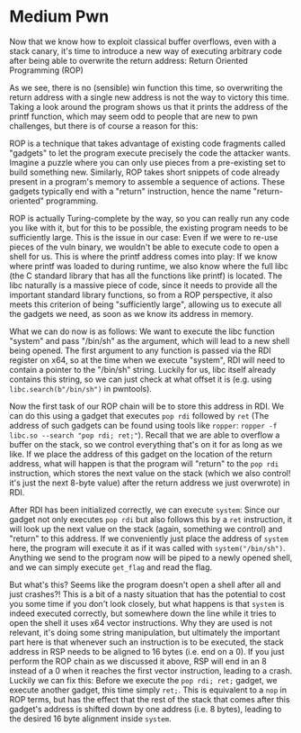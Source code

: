 # Medium Pwn

Now that we know how to exploit classical buffer overflows, even with a stack canary,
it's time to introduce a new way of executing arbitrary code after being able to
overwrite the return address: Return Oriented Programming (ROP)

As we see, there is no (sensible) win function this time, so overwriting the return
address with a single new address is not the way to victory this time. Taking a look
around the program shows us that it prints the address of the printf function, which
may seem odd to people that are new to pwn challenges, but there is of course a reason
for this:

ROP is a technique that takes advantage of existing code fragments called "gadgets" to
let the program execute precisely the code the attacker wants. Imagine a puzzle where
you can only use pieces from a pre-existing set to build something new. Similarly, ROP
takes short snippets of code already present in a program's memory to assemble a
sequence of actions. These gadgets typically end with a "return" instruction, hence the
name "return-oriented" programming.

ROP is actually Turing-complete by the way, so you can really run any code you like with
it, but for this to be possible, the existing program needs to be sufficiently large.
This is the issue in our case: Even if we were to re-use pieces of the vuln binary,
we wouldn't be able to execute code to open a shell for us. This is where the printf
address comes into play: If we know where printf was loaded to during runtime, we also
know where the full libc (the C standard library that has all the functions like printf)
is located. The libc naturally is a massive piece of code, since it needs to provide all the
important standard library functions, so from a ROP perspective, it also meets this
criterion of being "sufficiently large", allowing us to execute all the gadgets we need,
as soon as we know its address in memory.

What we can do now is as follows: We want to execute the libc function "system" and
pass "/bin/sh" as the argument, which will lead to a new shell being opened. The first
argument to any function is passed via the RDI register on x64, so at the time when we
execute "system", RDI will need to contain a pointer to the "/bin/sh" string. Luckily
for us, libc itself already contains this string, so we can just check at what offset
it is (e.g. using `libc.search(b"/bin/sh")` in pwntools).

Now the first task of our ROP chain will be to store this address in RDI. We can do
this using a gadget that executes `pop rdi` followed by `ret` (The address of such
gadgets can be found using tools like `ropper`:
`ropper -f libc.so --search "pop rdi; ret;"`). Recall that we are able to overflow a
buffer on the stack, so we control everything that's on it for as long as we like.
If we place the address of this gadget on the location of the return address, what will
happen is that the program will "return" to the `pop rdi` instruction, which stores
the next value on the stack (which we also control! it's just the next 8-byte value)
after the return address we just overwrote) in RDI.

After RDI has been initialized correctly, we can execute `system`: Since our gadget not
only executes `pop rdi` but also follows this by a `ret` instruction, it will look up
the next value on the stack (again, something we control) and "return" to this address.
If we conveniently just place the address of `system` here, the program will execute it
as if it was called with `system("/bin/sh")`. Anything we send to the program now will
be piped to a newly opened shell, and we can simply execute `get_flag` and read the flag.

But what's this? Seems like the program doesn't open a shell after all and just crashes?!
This is a bit of a nasty situation that has the potential to cost you some time if you
don't look closely, but what happens is that `system` is indeed executed correctly, but
somewhere down the line while it tries to open the shell it uses x64 vector instructions.
Why they are used is not relevant, it's doing some string manipulation, but ultimately
the important part here is that whenever such an instruction is to be executed, the
stack address in RSP needs to be aligned to 16 bytes (i.e. end on a 0). If you just
perform the ROP chain as we discussed it above, RSP will end in an 8 instead of a 0
when it reaches the first vector instruction, leading to a crash. Luckily we can fix
this: Before we execute the `pop rdi; ret;` gadget, we execute another gadget, this
time simply `ret;`. This is equivalent to a `nop` in ROP terms, but has the effect
that the rest of the stack that comes after this gadget's address is shifted down by
one address (i.e. 8 bytes), leading to the desired 16 byte alignment inside `system`.